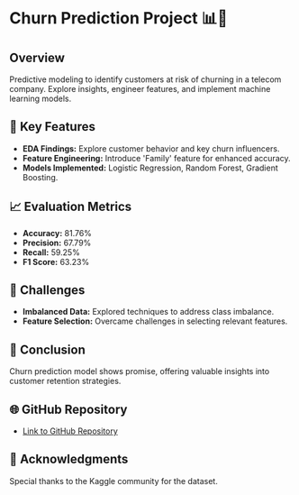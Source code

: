 # Churn Prediction Project 📊🤖

## Overview
Predictive modeling to identify customers at risk of churning in a telecom company. Explore insights, engineer features, and implement machine learning models.

## 🚀 Key Features
- **EDA Findings:** Explore customer behavior and key churn influencers.
- **Feature Engineering:** Introduce 'Family' feature for enhanced accuracy.
- **Models Implemented:** Logistic Regression, Random Forest, Gradient Boosting.

## 📈 Evaluation Metrics
- **Accuracy:** 81.76%
- **Precision:** 67.79%
- **Recall:** 59.25%
- **F1 Score:** 63.23%


## 🤔 Challenges
- **Imbalanced Data:** Explored techniques to address class imbalance.
- **Feature Selection:** Overcame challenges in selecting relevant features.

## 🎉 Conclusion
Churn prediction model shows promise, offering valuable insights into customer retention strategies.

## 🌐 GitHub Repository
- [Link to GitHub Repository](https://github.com/saatvik25/SpeakX-Data-Science-Assignment)

## 🙌 Acknowledgments
Special thanks to the Kaggle community for the dataset.
